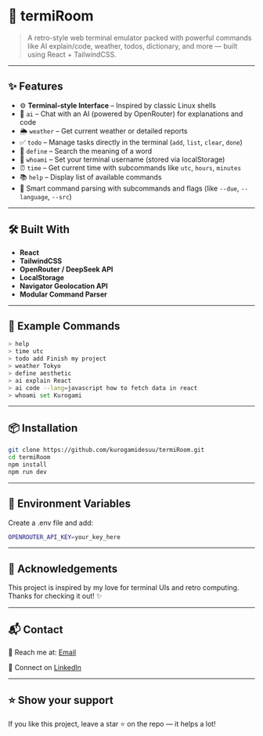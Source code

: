 # 🧠 termiRoom

> A retro-style web terminal emulator packed with powerful commands like AI explain/code, weather, todos, dictionary, and more — built using React + TailwindCSS.

---

## ✨ Features

- ⚙️ **Terminal-style Interface** – Inspired by classic Linux shells
- 💬 `ai` – Chat with an AI (powered by OpenRouter) for explanations and code
- 🌦️ `weather` – Get current weather or detailed reports
- ✅ `todo` – Manage tasks directly in the terminal (`add`, `list`, `clear`, `done`)
- 📖 `define` – Search the meaning of a word
- 👤 `whoami` – Set your terminal username (stored via localStorage)
- ⏰ `time` – Get current time with subcommands like `utc`, `hours`, `minutes`
- 📚 `help` – Display list of available commands
- 🧠 Smart command parsing with subcommands and flags (like `--due`, `--language`, `--src`)

---

## 🛠️ Built With

- **React**
- **TailwindCSS**
- **OpenRouter / DeepSeek API**
- **LocalStorage**
- **Navigator Geolocation API**
- **Modular Command Parser**

---

## 🧠 Example Commands

```bash
> help
> time utc
> todo add Finish my project
> weather Tokyo
> define aesthetic
> ai explain React
> ai code --lang=javascript how to fetch data in react
> whoami set Kurogami
```

---

## 📦 Installation

```bash
git clone https://github.com/kurogamidesuu/termiRoom.git
cd termiRoom
npm install
npm run dev
```

---

## 🔐 Environment Variables
Create a .env file and add:
```bash
OPENROUTER_API_KEY=your_key_here
```

---

## 🙏 Acknowledgements
This project is inspired by my love for terminal UIs and retro computing.
Thanks for checking it out! ✨

---

## 📬 Contact
📧 Reach me at: [Email](hempushpchauhan@gmail.com)

💼 Connect on [LinkedIn](https:/linkedin.com/in/hempushp-chauhan-32339926a/)

---

## ⭐️ Show your support
If you like this project, leave a star ⭐ on the repo — it helps a lot!